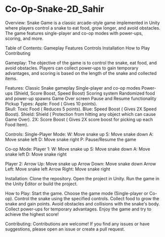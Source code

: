 # Co-Op-Snake-2D_Sahir

Overview: 
Snake Game is a classic arcade-style game implemented in Unity where players control a snake to eat food, grow longer, and avoid obstacles. The game features single-player and co-op modes with power-ups, scoring, and more.

Table of Contents:
Gameplay
Features
Controls
Installation
How to Play
Contributing

Gameplay: 
The objective of the game is to control the snake, eat food, and avoid obstacles. Players can collect power-ups to gain temporary advantages, and scoring is based on the length of the snake and collected items.

Features: 
Classic Snake gameplay
Single-player and co-op modes
Power-ups (Shield, Score Boost, Speed Boost)
Scoring system
Randomized food and power-up spawns
Game Over screen
Pause and Resume functionality
Pickup Types: 
Apple: Food ( Gives 10 points).  
Skull: Toxic Food ( Reduces 5 points).
Blue: Speed Boost ( Gives 2X Speed Boost).
Shield: Shield ( Protection from hitting any object which can cause Game Over).
2X: Score Boost ( Gives 2X score boost for picking up each Food Item).

Controls: 
Single-Player Mode:
W: Move snake up
S: Move snake down
A: Move snake left
D: Move snake right
P: Pause/Resume the game

Co-op Mode:
Player 1: 
W: Move snake up
S: Move snake down
A: Move snake left
D: Move snake right

Player 2: 
Arrow Up: Move snake up
Arrow Down: Move snake down
Arrow Left: Move snake left
Arrow Right: Move snake right

Installation: 
Clone the repository.
Open the project in Unity.
Run the game in the Unity Editor or build the project.

How to Play: 
Start the game.
Choose the game mode (Single-player or Co-op).
Control the snake using the specified controls.
Collect food to grow the snake and gain points.
Avoid obstacles and collisions with the snake's body.
Collect power-ups for temporary advantages.
Enjoy the game and try to achieve the highest score!

Contributing: 
Contributions are welcome! If you find any issues or have suggestions, please open an issue or create a pull request.

 
